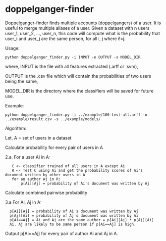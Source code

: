 doppelganger-finder
===================

Doppelganger-finder finds multiple accounts (doppelgangers) of a user. 
It is useful to merge multiple aliases of a user. 
Given a dataset with n users user_1, user_2, ..., user_n, this code will compute what is the probability that user_i and user_j are the same person, for all i, j where i!=j.

Usage:

    python doppelganger_finder.py -i INPUT -o OUTPUT -s MODEL_DIR

where, INPUT is the file with all features extracted (.arff or .svm),

OUTPUT is the .csv file which will contain the probabilities of two users being the same,

MODEL_DIR is the directory where the classifiers will be saved for future use.

Example:

    python doppelganger_finder.py -i ../example/100-test-all.arff -o ../example/result.csv -s ../example/models/

Algorithm:

Let, A = set of users in a dataset

Calculate probability for every pair of users in A

2.a. For a user Ai in A:

       C <- classifier trained of all users in A except Ai
       R <- Test C using Ai and get the probability scores of Ai's document written by other users in A
       for an author Aj in R:
           p[Ai][Aj] = probability of Ai's document was written by Aj
Calculate combined pairwise probability

3.a For Ai, Aj in A:

      p[Ai][Aj] = probability of Ai's document was written by Aj
      p[Aj][Ai] = probability of Aj's document was written by Ai
      p[Ai==Aj] = Ai and Aj are the same author = p[Ai][Aj] * p[Aj][Ai]
      Ai, Aj are likely to be same person if p[Ai==Aj] is high.
      
Output p[Ai==Aj] for every pair of author Ai and Aj in A.
